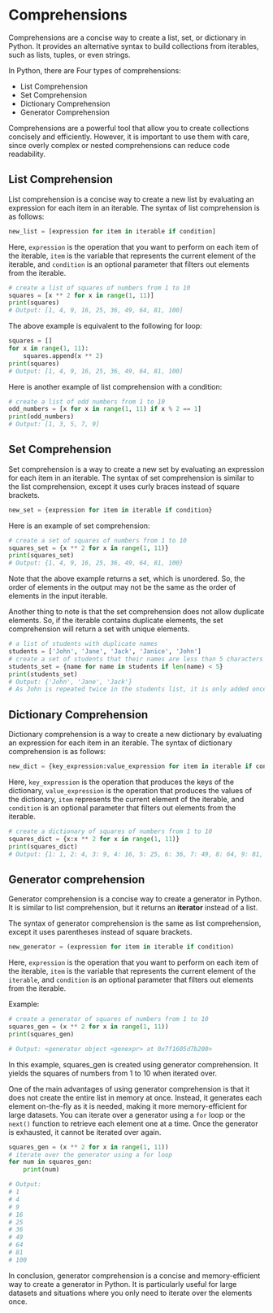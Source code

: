 # Comprehensions

Comprehensions are a concise way to create a list, set, or dictionary in Python. It provides an alternative syntax to build collections from iterables, such as lists, tuples, or even strings.

In Python, there are Four types of comprehensions:

- List Comprehension
- Set Comprehension
- Dictionary Comprehension
- Generator Comprehension

Comprehensions are a powerful tool that allow you to create collections concisely and efficiently. However, it is important to use them with care, since overly complex or nested comprehensions can reduce code readability.

## List Comprehension

List comprehension is a concise way to create a new list by evaluating an expression for each item in an iterable. The syntax of list comprehension is as follows:

```python
new_list = [expression for item in iterable if condition]
```

Here, `expression` is the operation that you want to perform on each item of the iterable, `item` is the variable that represents the current element of the iterable, and `condition` is an optional parameter that filters out elements from the iterable.

```python {cmd}
# create a list of squares of numbers from 1 to 10
squares = [x ** 2 for x in range(1, 11)]
print(squares)
# Output: [1, 4, 9, 16, 25, 36, 49, 64, 81, 100]
```

The above example is equivalent to the following for loop:

```python {cmd}
squares = []
for x in range(1, 11):
    squares.append(x ** 2)
print(squares)
# Output: [1, 4, 9, 16, 25, 36, 49, 64, 81, 100]
```

Here is another example of list comprehension with a condition:

```python {cmd}
# create a list of odd numbers from 1 to 10
odd_numbers = [x for x in range(1, 11) if x % 2 == 1]
print(odd_numbers)
# Output: [1, 3, 5, 7, 9]
```

## Set Comprehension

Set comprehension is a way to create a new set by evaluating an expression for each item in an iterable. The syntax of set comprehension is similar to the list comprehension, except it uses curly braces instead of square brackets.

```python
new_set = {expression for item in iterable if condition}
```

Here is an example of set comprehension:

```python {cmd}
# create a set of squares of numbers from 1 to 10
squares_set = {x ** 2 for x in range(1, 11)}
print(squares_set)
# Output: {1, 4, 9, 16, 25, 36, 49, 64, 81, 100}
```

Note that the above example returns a set, which is unordered. So, the order of elements in the output may not be the same as the order of elements in the input iterable.

Another thing to note is that the set comprehension does not allow duplicate elements. So, if the iterable contains duplicate elements, the set comprehension will return a set with unique elements.

```python {cmd}
# a list of students with duplicate names
students = ['John', 'Jane', 'Jack', 'Janice', 'John']
# create a set of students that their names are less than 5 characters
students_set = {name for name in students if len(name) < 5}
print(students_set)
# Output: {'John', 'Jane', 'Jack'}
# As John is repeated twice in the students list, it is only added once to the set.
```

## Dictionary Comprehension

Dictionary comprehension is a way to create a new dictionary by evaluating an expression for each item in an iterable. The syntax of dictionary comprehension is as follows:

```python
new_dict = {key_expression:value_expression for item in iterable if condition}
```

Here, `key_expression` is the operation that produces the keys of the dictionary, `value_expression` is the operation that produces the values of the dictionary, `item` represents the current element of the iterable, and `condition` is an optional parameter that filters out elements from the iterable.

```python {cmd}
# create a dictionary of squares of numbers from 1 to 10
squares_dict = {x:x ** 2 for x in range(1, 11)}
print(squares_dict)
# Output: {1: 1, 2: 4, 3: 9, 4: 16, 5: 25, 6: 36, 7: 49, 8: 64, 9: 81, 10: 100}
```

## Generator comprehension

Generator comprehension is a concise way to create a generator in Python. It is similar to list comprehension, but it returns an **iterator** instead of a list.

The syntax of generator comprehension is the same as list comprehension, except it uses parentheses instead of square brackets.

```python
new_generator = (expression for item in iterable if condition)
```

Here, `expression` is the operation that you want to perform on each item of the iterable, `item` is the variable that represents the current element of the `iterable`, and `condition` is an optional parameter that filters out elements from the iterable.

Example:

```python {cmd}
# create a generator of squares of numbers from 1 to 10
squares_gen = (x ** 2 for x in range(1, 11))
print(squares_gen)

# Output: <generator object <genexpr> at 0x7f1605d7b200>
```

In this example, squares_gen is created using generator comprehension. It yields the squares of numbers from 1 to 10 when iterated over.

One of the main advantages of using generator comprehension is that it does not create the entire list in memory at once. Instead, it generates each element on-the-fly as it is needed, making it more memory-efficient for large datasets.
You can iterate over a generator using a `for` loop or the `next()` function to retrieve each element one at a time. Once the generator is exhausted, it cannot be iterated over again.

```python {cmd}
squares_gen = (x ** 2 for x in range(1, 11))
# iterate over the generator using a for loop
for num in squares_gen:
    print(num)

# Output:
# 1
# 4
# 9
# 16
# 25
# 36
# 49
# 64
# 81
# 100
```

In conclusion, generator comprehension is a concise and memory-efficient way to create a generator in Python. It is particularly useful for large datasets and situations where you only need to iterate over the elements once.
